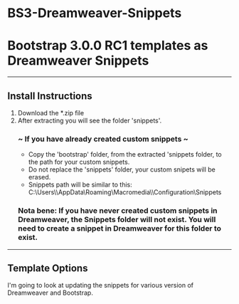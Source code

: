 BS3-Dreamweaver-Snippets
==============================

<h1>Bootstrap 3.0.0 RC1 templates as Dreamweaver Snippets</h1>

<hr>
<h2>Install Instructions</h2>
<ol>
<li>Download the *.zip file</li>
<li>After extracting you will see the folder 'snippets'.
<h3>~ If you have already created custom snippets ~</h3>
<ul>
<li>Copy the 'bootstrap' folder, from the extracted 'snippets folder, to the path for your custom snippets.</li>
<li>Do not replace the 'snippets' folder, your custom snipets will be erased.</li>
<li>Snippets path will be similar to this: <br/>
C:\Users\<your_username>\AppData\Roaming\Macromedia\<Dreamweaver_version>\Configuration\Snippets</li></ul>
<h3>Nota bene: If you have never created custom snippets in Dreamweaver, the Snippets folder will not exist.  You will need to create a snippet in Dreamweaver for this folder to exist.</h3></li></ol>

<hr>
<h2>Template Options</h2>
I'm going to look at updating the snippets for various version of Dreamweaver and Bootstrap.
